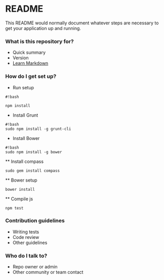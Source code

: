 # README #

This README would normally document whatever steps are necessary to get your application up and running.

### What is this repository for? ###

* Quick summary
* Version
* [Learn Markdown](https://bitbucket.org/tutorials/markdowndemo)

### How do I get set up? ###
* Run setup

```
#!bash

npm install
```


* Install Grunt

```
#!bash
sudo npm install -g grunt-cli
```

* Install Bower

```
#!bash
sudo npm install -g bower
```

** Install compass

```
sudo gem install compass
```

** Bower setup

```
bower install
```

** Compile js
```
npm test
```

### Contribution guidelines ###

* Writing tests
* Code review
* Other guidelines

### Who do I talk to? ###

* Repo owner or admin
* Other community or team contact
